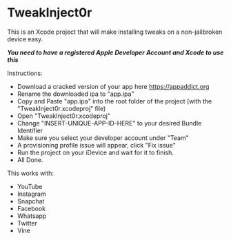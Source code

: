 # TweakInject0r

This is an Xcode project that will make installing tweaks on a non-jailbroken device easy.

***You need to have a registered Apple Developer Account and Xcode to use this***

Instructions:
- Download a cracked version of your app here https://appaddict.org
- Rename the downloaded ipa to "app.ipa"
- Copy and Paste "app.ipa" into the root folder of the project (with the "TweakInject0r.xcodeproj" file)
- Open "TweakInject0r.xcodeproj"
- Change "INSERT-UNIQUE-APP-ID-HERE" to your desired Bundle Identifier
- Make sure you select your developer account under "Team"
- A provisioning profile issue will appear, click "Fix issue"
- Run the project on your iDevice and wait for it to finish.
- All Done.

This works with:
- YouTube
- Instagram
- Snapchat
- Facebook
- Whatsapp
- Twitter
- Vine